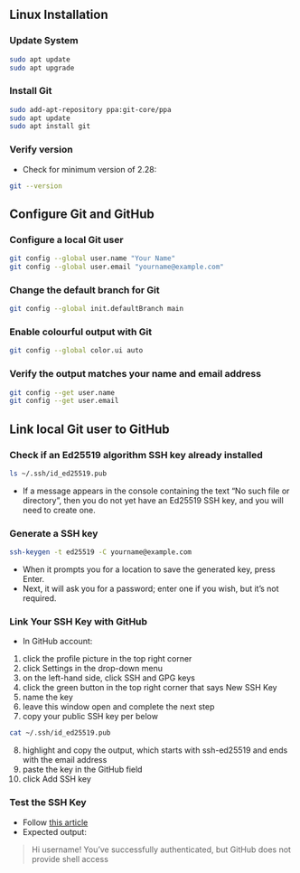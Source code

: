 ## Linux Installation

### Update System

```bash
sudo apt update
sudo apt upgrade
```

### Install Git

```bash
sudo add-apt-repository ppa:git-core/ppa
sudo apt update
sudo apt install git
```
### Verify version

- Check for minimum version of 2.28:

```bash
git --version
```

## Configure Git and GitHub

### Configure a local Git user

```bash
git config --global user.name "Your Name"
git config --global user.email "yourname@example.com"
```

### Change the default branch for Git

```bash
git config --global init.defaultBranch main
```

### Enable colourful output with Git

```bash
git config --global color.ui auto
```

### Verify the output matches your name and email address

```bash
git config --get user.name
git config --get user.email
```

## Link local Git user to GitHub

### Check if an Ed25519 algorithm SSH key already installed

```bash
ls ~/.ssh/id_ed25519.pub
```

- If a message appears in the console containing the text “No such file or directory”, then you do not yet have an Ed25519 SSH key, and you will need to create one.

### Generate a SSH key

```bash
ssh-keygen -t ed25519 -C yourname@example.com
```

- When it prompts you for a location to save the generated key, press Enter.
- Next, it will ask you for a password; enter one if you wish, but it’s not required.

### Link Your SSH Key with GitHub

- In GitHub account:
1. click the profile picture in the top right corner
2. click Settings in the drop-down menu
3. on the left-hand side, click SSH and GPG keys
4. click the green button in the top right corner that says New SSH Key
5. name the key
6. leave this window open and complete the next step
7. copy your public SSH key per below

```bash
cat ~/.ssh/id_ed25519.pub
```

8. highlight and copy the output, which starts with ssh-ed25519 and ends with the email address
9. paste the key in the GitHub field
10. click Add SSH key

### Test the SSH Key

- Follow [this article](https://help.github.com/en/articles/testing-your-ssh-connection)
- Expected output: 
>Hi username! You’ve successfully authenticated, but GitHub does not provide shell access
